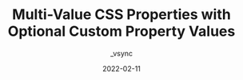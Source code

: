 ---
author: _vsync
date: 2022-02-11
permalink: false
publisher: css
tags:
  - css
  - custom-properties
target_url: https://css-tricks.com/optional-custom-property-values-trick/
title: Multi-Value CSS Properties with Optional Custom Property Values
---